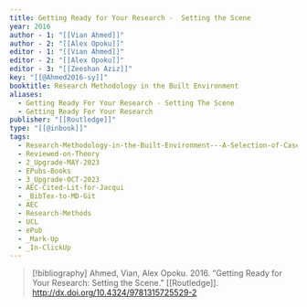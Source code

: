```yaml
---
title: Getting Ready for Your Research -  Setting the Scene
year: 2016
author - 1: "[[Vian Ahmed]]"
author - 2: "[[Alex Opoku]]"
editor - 1: "[[Vian Ahmed]]"
editor - 2: "[[Alex Opoku]]"
editor - 3: "[[Zeeshan Aziz]]"
key: "[[@Ahmed2016-sy]]"
booktitle: Research Methodology in the Built Environment
aliases:
  - Getting Ready For Your Research - Setting The Scene
  - Getting Ready For Your Research
publisher: "[[Routledge]]"
type: "[[@inbook]]"
tags:
  - Research-Methodology-in-the-Built-Environment---A-Selection-of-Case-Studies
  - Reviewed-on-Theory
  - 2_Upgrade-MAY-2023
  - EPubs-Books
  - 3_Upgrade-OCT-2023
  - AEC-Cited-Lit-for-Jacqui
  - _BibTex-to-MD-Git
  - AEC
  - Research-Methods
  - UCL
  - ePub
  - _Mark-Up
  - _In-ClickUp
---
```


> [!bibliography]
> Ahmed, Vian, Alex Opoku. 2016. “Getting Ready for Your Research: Setting the Scene.” [[Routledge]]. http://dx.doi.org/10.4324/9781315725529-2